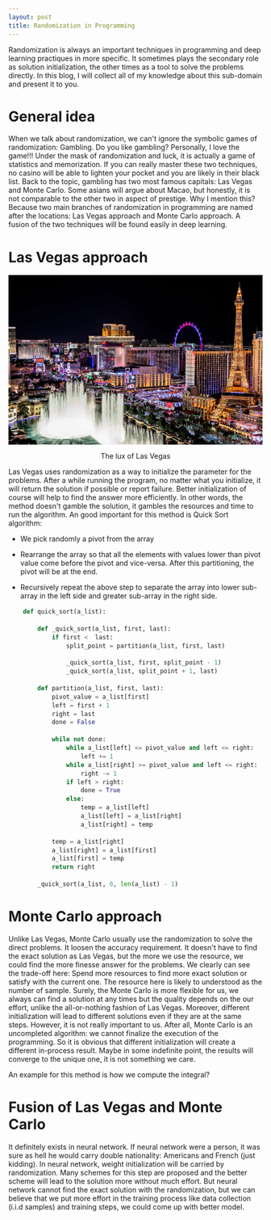 ```yaml
---
layout: post
title: Randomization in Programming
---
```


Randomization is always an important techniques in programming and deep learning practiques in more specific. It sometimes plays the secondary role as solution initialization, the other times as a tool to solve the problems directly. In this blog, I will collect all of my knowledge about this sub-domain and present it to you.

# General idea

When we talk about randomization, we can't ignore the symbolic games of randomization: Gambling. Do you like gambling? Personally, I love the game!!! Under the mask of randomization and luck, it is actually a game of statistics and memorization. If you can really master these two techniques, no casino will be able to lighten your pocket and you are likely in their black list.
Back to the topic, gambling has two most famous capitals: Las Vegas and Monte Carlo. Some asians will argue about Macao, but honestly, it is not comparable to the other two in aspect of prestige. Why I mention this? Because two main branches of randomization in programming are named after the locations: Las Vegas approach and Monte Carlo approach. A fusion of the two techniques will be found easily in deep learning.

# Las Vegas approach

<p align="center">
 <img src="img/randomization/gn-gift_guide_variable_c.jpg" alt="" align="middle">
 <div align="center"> The lux of Las Vegas</div>
</p>

Las Vegas uses randomization as a way to initialize the parameter for the problems. After a while running the program, no matter what you initialize, it will return the solution if possible or report failure. Better initialization of course will help to find the answer more efficiently. In other words, the method doesn't gamble the solution, it gambles the resources and time to run the algorithm. An good important for this method is Quick Sort algorithm:

- We pick randomly a pivot from the array

- Rearrange the array so that all the elements with values lower than pivot value come before the pivot and vice-versa. After this partitioning, the pivot will be at the end.

- Recursively repeat the above step to separate the array into lower sub-array in the left side and greater sub-array in the right side.

```py
    def quick_sort(a_list):

        def _quick_sort(a_list, first, last):
            if first <  last:
                split_point = partition(a_list, first, last)

                _quick_sort(a_list, first, split_point - 1)
                _quick_sort(a_list, split_point + 1, last)

        def partition(a_list, first, last):
            pivot_value = a_list[first]
            left = first + 1
            right = last
            done = False

            while not done:
                while a_list[left] <= pivot_value and left <= right:
                    left += 1
                while a_list[right] >= pivot_value and left <= right:
                    right -= 1
                if left > right:
                    done = True
                else:
                    temp = a_list[left]
                    a_list[left] = a_list[right]
                    a_list[right] = temp

            temp = a_list[right]
            a_list[right] = a_list[first]
            a_list[first] = temp
            return right

        _quick_sort(a_list, 0, len(a_list) - 1)
```

# Monte Carlo approach

Unlike Las Vegas, Monte Carlo usually use the randomization to solve the direct problems. It loosen the accuracy requirement. It doesn't have to find the exact solution as Las Vegas, but the more we use the resource, we could find the more finesse answer for the problems. We clearly can see the trade-off here: Spend more resources to find more exact solution or satisfy with the current one. The resource here is likely to understood as the number of sample. Surely, the Monte Carlo is more flexible for us, we always can find a solution at any times but the quality depends on the our effort, unlike the all-or-nothing fashion of Las Vegas. Moreover, different initialization will lead to different solutions even if they are at the same steps. However, it is not really important to us. After all, Monte Carlo is an uncompleted algorithm: we cannot finalize the execution of the programming. So it is obvious that different initialization will create a different in-process result. Maybe in some indefinite point, the results will converge to the unique one, it is not something we care.

An example for this method is how we compute the integral?

# Fusion of Las Vegas and Monte Carlo

It definitely exists in neural network. If neural network were a person, it was sure as hell he would carry double nationality: Americans and French (just kidding). In neural network, weight initialization will be carried by randomization. Many schemes for this step are proposed and the better scheme will lead to the solution more without much effort. But neural network cannot find the exact solution with the randomization, but we can believe that we put more effort in the training process like data collection (i.i.d samples) and training steps, we could come up with better model.



